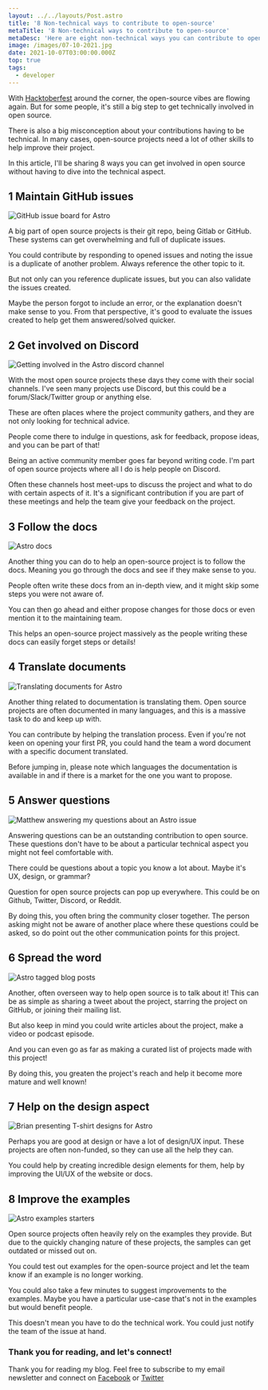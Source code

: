 ```yaml
---
layout: ../../layouts/Post.astro
title: '8 Non-technical ways to contribute to open-source'
metaTitle: '8 Non-technical ways to contribute to open-source'
metaDesc: 'Here are eight non-technical ways you can contribute to open-source projects'
image: /images/07-10-2021.jpg
date: 2021-10-07T03:00:00.000Z
top: true
tags:
  - developer
---
```


With [Hacktoberfest](https://hacktoberfest.digitalocean.com/) around the corner, the open-source vibes are flowing again.
But for some people, it's still a big step to get technically involved in open source.

There is also a big misconception about your contributions having to be technical. In many cases, open-source projects need a lot of other skills to help improve their project.

In this article, I'll be sharing 8 ways you can get involved in open source without having to dive into the technical aspect.

## 1 Maintain GitHub issues

![GitHub issue board for Astro](https://cdn.hashnode.com/res/hashnode/image/upload/v1632902183820/fYVYayLSL.png)

A big part of open source projects is their git repo, being Gitlab or GitHub.
These systems can get overwhelming and full of duplicate issues.

You could contribute by responding to opened issues and noting the issue is a duplicate of another problem.
Always reference the other topic to it.

But not only can you reference duplicate issues, but you can also validate the issues created.

Maybe the person forgot to include an error, or the explanation doesn't make sense to you.
From that perspective, it's good to evaluate the issues created to help get them answered/solved quicker.

## 2 Get involved on Discord

![Getting involved in the Astro discord channel](https://cdn.hashnode.com/res/hashnode/image/upload/v1632902232943/FP3NbrC69.png)

With the most open source projects these days they come with their social channels. I've seen many projects use Discord, but this could be a forum/Slack/Twitter group or anything else.

These are often places where the project community gathers, and they are not only looking for technical advice.

People come there to indulge in questions, ask for feedback, propose ideas, and you can be part of that!

Being an active community member goes far beyond writing code.
I'm part of open source projects where all I do is help people on Discord.

Often these channels host meet-ups to discuss the project and what to do with certain aspects of it.
It's a significant contribution if you are part of these meetings and help the team give your feedback on the project.

## 3 Follow the docs

![Astro docs](https://cdn.hashnode.com/res/hashnode/image/upload/v1632902270794/IpY439zef.png)

Another thing you can do to help an open-source project is to follow the docs.
Meaning you go through the docs and see if they make sense to you.

People often write these docs from an in-depth view, and it might skip some steps you were not aware of.

You can then go ahead and either propose changes for those docs or even mention it to the maintaining team.

This helps an open-source project massively as the people writing these docs can easily forget steps or details!

## 4 Translate documents

![Translating documents for Astro](https://cdn.hashnode.com/res/hashnode/image/upload/v1632902336133/GptKuOHbZ.png)

Another thing related to documentation is translating them.
Open source projects are often documented in many languages, and this is a massive task to do and keep up with.

You can contribute by helping the translation process.
Even if you're not keen on opening your first PR, you could hand the team a word document with a specific document translated.

Before jumping in, please note which languages the documentation is available in and if there is a market for the one you want to propose.

## 5 Answer questions

![Matthew answering my questions about an Astro issue](https://cdn.hashnode.com/res/hashnode/image/upload/v1632902391753/XHG2X7KkX.png)

Answering questions can be an outstanding contribution to open source. These questions don't have to be about a particular technical aspect you might not feel comfortable with.

There could be questions about a topic you know a lot about.
Maybe it's UX, design, or grammar?

Question for open source projects can pop up everywhere. This could be on Github, Twitter, Discord, or Reddit.

By doing this, you often bring the community closer together. The person asking might not be aware of another place where these questions could be asked, so do point out the other communication points for this project.

## 6 Spread the word

![Astro tagged blog posts](https://cdn.hashnode.com/res/hashnode/image/upload/v1632902434416/Un6Tbnyuf.png)

Another, often overseen way to help open source is to talk about it!
This can be as simple as sharing a tweet about the project, starring the project on GitHub, or joining their mailing list.

But also keep in mind you could write articles about the project, make a video or podcast episode.

And you can even go as far as making a curated list of projects made with this project!

By doing this, you greaten the project's reach and help it become more mature and well known!

## 7 Help on the design aspect

![Brian presenting T-shirt designs for Astro](https://cdn.hashnode.com/res/hashnode/image/upload/v1632902521001/UirIlPmnE.png)

Perhaps you are good at design or have a lot of design/UX input.
These projects are often non-funded, so they can use all the help they can.

You could help by creating incredible design elements for them, help by improving the UI/UX of the website or docs.

## 8 Improve the examples

![Astro examples starters](https://cdn.hashnode.com/res/hashnode/image/upload/v1632902586703/vZa9P-gy8.png)

Open source projects often heavily rely on the examples they provide.
But due to the quickly changing nature of these projects, the samples can get outdated or missed out on.

You could test out examples for the open-source project and let the team know if an example is no longer working.

You could also take a few minutes to suggest improvements to the examples. Maybe you have a particular use-case that's not in the examples but would benefit people.

This doesn't mean you have to do the technical work. You could just notify the team of the issue at hand.

### Thank you for reading, and let's connect!

Thank you for reading my blog. Feel free to subscribe to my email newsletter and connect on [Facebook](https://www.facebook.com/DailyDevTipsBlog) or [Twitter](https://twitter.com/DailyDevTips1)
